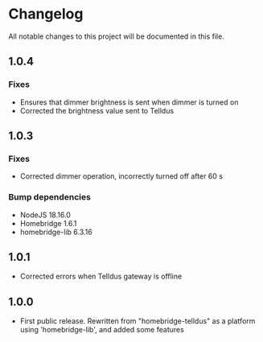 # Changelog

All notable changes to this project will be documented in this file.

## 1.0.4

### Fixes
- Ensures that dimmer brightness is sent when dimmer is turned on
- Corrected the brightness value sent to Telldus

## 1.0.3

### Fixes
- Corrected dimmer operation, incorrectly turned off after 60 s

### Bump dependencies
- NodeJS 18.16.0
- Homebridge 1.6.1
- homebridge-lib 6.3.16

## 1.0.1

- Corrected errors when Telldus gateway is offline

## 1.0.0

- First public release. Rewritten from "homebridge-telldus" as a platform using 'homebridge-lib', and added some features
